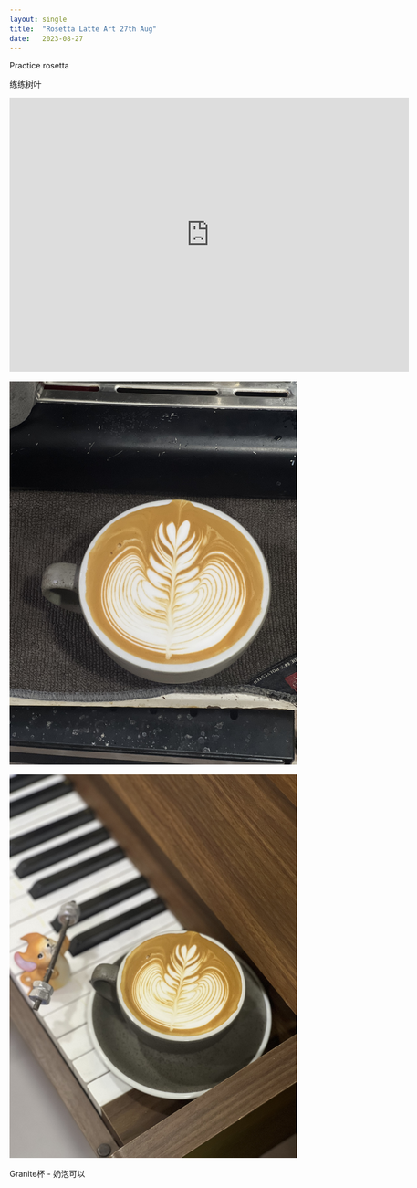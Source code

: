 ```yaml
---
layout: single
title:  "Rosetta Latte Art 27th Aug"
date:   2023-08-27
---
```


Practice rosetta

练练树叶



<div class="embed-container">
  <iframe
      src="https://www.youtube.com/embed/_okk30fdOaw"
      width="700"
      height="480"
      frameborder="0"
      allowfullscreen="true">
  </iframe>
</div>






![](/assets/img/2023/08/27/IMG_6786.jpg)

![](/assets/img/2023/08/27/IMG_6788.jpg)


Granite杯 - 奶泡可以

